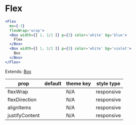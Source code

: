 # Flex

```.jsx
<Flex
  mx={-3}
  flexWrap='wrap'>
  <Box width={[ 1, 1/2 ]} p={3} color='white' bg='blue'>
    Flex
  </Box>
  <Box width={[ 1, 1/2 ]} p={3} color='white' bg='violet'>
    Box
  </Box>
</Flex>

```



Extends: [Box](/components/Box)

prop | default | theme key | style type
---|---|---|---
flexWrap |  | N/A | responsive
flexDirection |  | N/A | responsive
alignItems |  | N/A | responsive
justifyContent |  | N/A | responsive